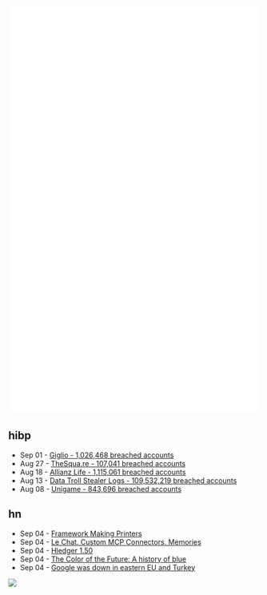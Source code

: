 ![Metrics](https://raw.githubusercontent.com/phixion/phixion/master/metrics.svg)

## hibp

<!--
for https://github.com/phixion/phixion/blob/main/.github/workflows/feeds.yml
-->
<!--START_SECTION:haveibeenpwnd-->
- Sep 01 - [Giglio - 1,026,468 breached accounts](https://haveibeenpwned.com/Breach/Giglio)
- Aug 27 - [TheSqua.re - 107,041 breached accounts](https://haveibeenpwned.com/Breach/TheSquare)
- Aug 18 - [Allianz Life - 1,115,061 breached accounts](https://haveibeenpwned.com/Breach/AllianzLife)
- Aug 13 - [Data Troll Stealer Logs - 109,532,219 breached accounts](https://haveibeenpwned.com/Breach/DataTrollStealerLogs)
- Aug 08 - [Unigame - 843,696 breached accounts](https://haveibeenpwned.com/Breach/Unigame)
<!--END_SECTION:haveibeenpwnd-->

## hn

<!--
for https://github.com/phixion/phixion/blob/main/.github/workflows/feeds.yml
-->
<!--START_SECTION:hn-->
- Sep 04 - [Framework Making Printers](https://twitter.com/frameworkputer/status/1963343264876269979)
- Sep 04 - [Le Chat. Custom MCP Connectors. Memories](https://mistral.ai/news/le-chat-mcp-connectors-memories)
- Sep 04 - [Hledger 1.50](https://github.com/simonmichael/hledger/releases/tag/1.50)
- Sep 04 - [The Color of the Future: A history of blue](https://www.hopefulmons.com/p/the-color-of-the-future)
- Sep 04 - [Google was down in eastern EU and Turkey](https://www.novinite.com/articles/234225/Google+Down+in+Eastern+Europe+%28UPDATED%29)
<!--END_SECTION:hn-->

<!--
for https://yhype.me
-->
![](https://hit.yhype.me/github/profile?user_id=13013670)
